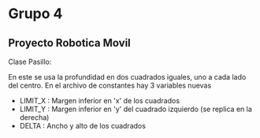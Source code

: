 # Grupo 4

## Proyecto Robotica Movil

Clase Pasillo:

En este se usa la profundidad en dos cuadrados iguales, uno a cada lado del centro.
En el archivo de constantes hay 3 variables nuevas
  - LIMIT_X : Margen inferior en 'x' de los cuadrados
  - LIMIT_Y : Margen inferior en 'y' del cuadrado izquierdo (se replica en la derecha)
  - DELTA : Ancho y alto de los cuadrados
